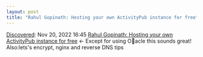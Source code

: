 ```yaml
---
layout: post
title: "Rahul Gopinath: Hosting your own ActivityPub instance for free"
---
```

[Discovered](http://rolandtanglao.com/2020/07/29/p1-blogthis-checkvist-list-links-to-blog/): Nov 20, 2022 16:45 [Rahul Gopinath: Hosting your own ActivityPub instance for free](https://gopinath.org/2022-11-11-hosting-ktistec-on-oracle-cloud) <- Except for using O🙂acle this sounds great! Also:lets's encrypt, nginx and reverse DNS tips
